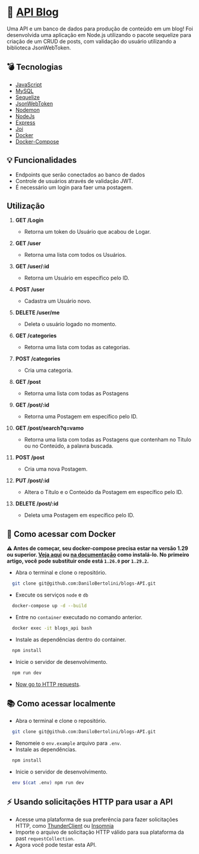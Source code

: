 # :pencil: [API Blog]()

Uma API e um banco de dados para produção de conteúdo em um blog! Foi desenvolvida uma aplicação em Node.js utilizando o pacote sequelize para criação de um CRUD de posts, com validação do usuário utilizando a biblioteca JsonWebToken.

## :bomb: Tecnologias

- [JavaScript](https://developer.mozilla.org/en-US/docs/Web/JavaScript)
- [MySQL](https://www.mysql.com/)
- [Sequelize](https://sequelize.org/)
- [JsonWebToken](https://jwt.io/)
- [Nodemon](https://nodemon.io/)
- [NodeJs](https://nodejs.org/en)
- [Express](https://expressjs.com/)
- [Joi](https://joi.dev/)
- [Docker](https://www.docker.com/)
- [Docker-Compose](https://docs.docker.com/compose/)

## :bulb: Funcionalidades

- Endpoints que serão conectados ao banco de dados
- Controle de usuários através de validação JWT.
- É necessário um login para faer uma postagem.

## Utilização

1. **GET /Login**
   - Retorna um token do Usuário que acabou de Logar.

2. **GET /user**
   - Retorna uma lista com todos os Usuários.

3. **GET /user/:id**
   - Retorna um Usuário em específico pelo ID.
   
4. **POST /user**
   - Cadastra um Usuário novo.

5. **DELETE /user/me**
   - Deleta o usuário logado no momento.

6. **GET /categories**
   - Retorna uma lista com todas as categorias.

7. **POST /categories**
   - Cria uma categoria.

8. **GET /post**
   - Retorna uma lista com todas as Postagens

9. **GET /post/:id**
   - Retorna uma Postagem em específico pelo ID.

10. **GET /post/search?q=vamo**
    - Retorna uma lista com todas as Postagens que contenham no Título ou no Conteúdo, a palavra buscada.

11. **POST /post**
    - Cria uma nova Postagem.

12. **PUT /post/:id**
    - Altera o Título e o Conteúdo da Postagem em específico pelo ID.

13. **DELETE /post/:id**
    - Deleta uma Postagem em específico pelo ID.

## :whale2: Como acessar com Docker
  **:warning: Antes de começar, seu docker-compose precisa estar na versão 1.29 ou superior. [Veja aqui](https://www.digitalocean.com/community/tutorials/how-to-install-and-use-docker-compose-on-ubuntu-20-04-pt) ou [na documentação](https://docs.docker.com/compose/install/) como instalá-lo. No primeiro artigo, você pode substituir onde está `1.26.0` por `1.29.2`.**

  - Abra o terminal e clone o repositório.
  ```bash
    git clone git@github.com:DaniloBertolini/blogs-API.git
  ```
  - Execute os serviços `node` e `db`
  ```bash
    docker-compose up -d --build
  ```
  - Entre no `container` executado no comando anterior.
  ```bash
    docker exec -it blogs_api bash
  ```
  - Instale as dependências dentro do container.
  ```bash
    npm install
  ```
  - Inicie o servidor de desenvolvimento.
  ```bash
    npm run dev
  ```
  - [Now go to HTTP requests](#http).

## :books: Como acessar localmente

  - Abra o terminal e clone o repositório.
  ```bash
    git clone git@github.com:DaniloBertolini/blogs-API.git
  ```
  - Renomeie o `env.example` arquivo para `.env`.
  - Instale as dependências.
  ```bash
    npm install
  ```
  - Inicie o servidor de desenvolvimento.
  ```bash
    env $(cat .env) npm run dev
  ```

## :zap: Usando solicitações HTTP para usar a API
  - Acesse uma plataforma de sua preferência para fazer solicitações HTTP, como [ThunderClient](https://www.thunderclient.com/) ou [Insomnia](https://insomnia.rest/) 
  - Importe o arquivo de solicitação HTTP válido para sua plataforma da past `requestCollection`.
  - Agora você pode testar esta API.
